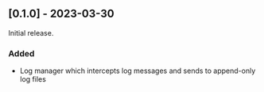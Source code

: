 ## [0.1.0] - 2023-03-30

Initial release.

### Added

- Log manager which intercepts log messages and sends to append-only log files
